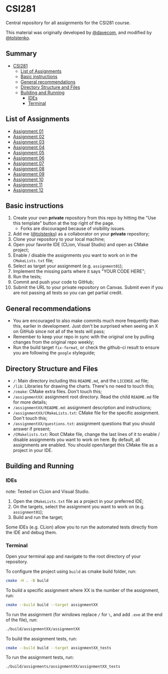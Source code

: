 # CSI281

Central repository for all assignments for the CSI281 course. 

This material was originally developed by [@davecom](https://github.com/davecom), and modified by [@tolstenko](https://github.com/tolstenko). 

## Summary

- [CSI281](#csi281)
  - [List of Assignments](#list-of-assignments) 
  - [Basic instructions](#basic-instructions)
  - [General recommendations](#general-recommendations)
  - [Directory Structure and Files](#directory-structure-and-files)
  - [Building and Running](#building-and-running)
    - [IDEs](#ides)
    - [Terminal](#terminal)

## List of Assignments

- [Assignment 01](assignment01/README.md)
- [Assignment 02](assignment02/README.md)
- [Assignment 03](assignment03/README.md)
- [Assignment 04](assignment04/README.md)
- [Assignment 05](assignment05/README.md)
- [Assignment 06](assignment06/README.md)
- [Assignment 07](assignment07/README.md)
- [Assignment 08](assignment08/README.md)
- [Assignment 09](assignment09/README.md)
- [Assignment 10](assignment10/README.md)
- [Assignment 11](assignment11/README.md)
- [Assignment 12](assignment12/README.md)

## Basic instructions

1. Create your own **private** repository from this repo by hitting the "Use this template" button at the top right of the page.
    - Forks are discouraged because of visibility issues.
2. Add me ([@tolstenko](https://github.com/tolstenko)) as a collaborator on your **private** repository;
3. Clone your repository to your local machine;
4. Open your favorite IDE (CLion, Visual Studio) and open as CMake project;
5. Enable / disable the assignments you want to work on in the `CMakeLists.txt` file;
6. Select as target your assignment (e.g. `assignment01`);
7. Implement the missing parts where it says "YOUR CODE HERE";
8. Run the tests;
9. Commit and push your code to GitHub;
10. Submit the URL to your private repository on Canvas. Submit even if you are not passing all tests so you can get partial credit.

## General recommendations

* You are encouraged to also make commits much more frequently than this, earlier in development. Just don't be surprised when seeing an X on GitHub since not all of the tests will pass;
* Remember to keep your repo in sync with the original one by pulling changes from the original repo weekly;
* Run the build target `fix-format`, or check the github-ci result to ensure you are following the `google` styleguide;

## Directory Structure and Files

- `/`: Main directory including this `README.md`, and the `LICENSE.md` file;
- `/lib`: Libraries for drawing the charts. There's no need to touch this;
- `/cmake`: CMake extra files. Don't touch this;
- `/assignmentXX`: assignment root directory. Read the child `README.md` file for more details;
- `/assignmentXX/README.md`: assignment description and instructions;
- `/assignmentXX/CMakeLists.txt`: CMake file for the specific assignment. Don't touch this;
- `/assignmentXX/questions.txt`: assignment questions that you should answer if present;
- `/CMakelists.txt`: Root CMake file, change the last lines of it to enable / disable assignments you want to work on here. By default, all assignments are enabled. You should open/target this CMake file as a project in your IDE.

## Building and Running

### IDEs

note: Tested on CLion and Visual Studio.

1. Open the `CMakeLists.txt` file as a project in your preferred IDE;
2. On the targets, select the assignment you want to work on (e.g. `assignment01`);
3. Build and run the target;

Some IDEs (e.g. CLion) allow you to run the automated tests directly from the IDE and debug them.

### Terminal

Open your terminal app and navigate to the root directory of your repository. 

To configure the project using  `build` as cmake build folder, run:

```bash
cmake -H . -B build
```

To build a specific assignment where XX is the number of the assignment, run:

```bash
cmake --build build --target assignmentXX
```

To run the assignment (for windows replace `/` for `\`, and add `.exe` at the end of the file), run:

```bash
./build/assignmentXX/assignmentXX
```

To build the assignment tests, run:

```bash
cmake --build build --target assignmentXX_tests
```

To run the assignment tests, run:

```bash
./build/assignments/assignmentXX/assignmentXX_tests
```